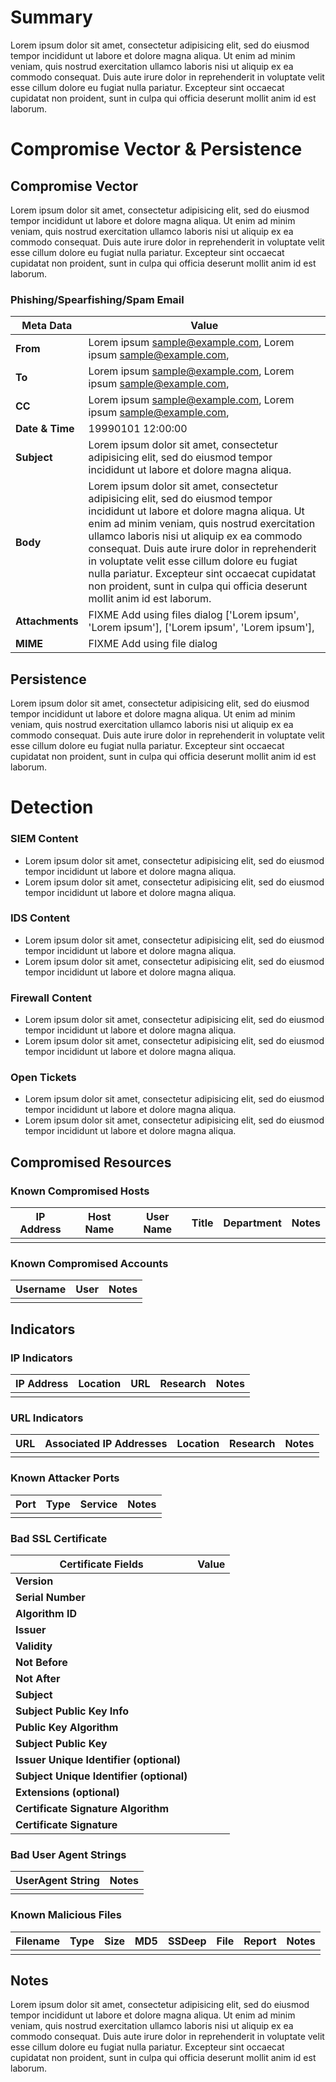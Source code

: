 # Summary 
Lorem ipsum dolor sit amet, consectetur adipisicing elit, sed do eiusmod tempor incididunt ut labore et dolore magna aliqua. Ut enim ad minim veniam, quis nostrud exercitation ullamco laboris nisi ut aliquip ex ea commodo consequat. Duis aute irure dolor in reprehenderit in voluptate velit esse cillum dolore eu fugiat nulla pariatur. Excepteur sint occaecat cupidatat non proident, sunt in culpa qui officia deserunt mollit anim id est laborum.

# Compromise Vector & Persistence 

## Compromise Vector 
Lorem ipsum dolor sit amet, consectetur adipisicing elit, sed do eiusmod tempor incididunt ut labore et dolore magna aliqua. Ut enim ad minim veniam, quis nostrud exercitation ullamco laboris nisi ut aliquip ex ea commodo consequat. Duis aute irure dolor in reprehenderit in voluptate velit esse cillum dolore eu fugiat nulla pariatur. Excepteur sint occaecat cupidatat non proident, sunt in culpa qui officia deserunt mollit anim id est laborum.

### Phishing/Spearfishing/Spam Email 
| Meta Data | Value |
| - | - |
| **From**			| Lorem ipsum <sample@example.com>, Lorem ipsum <sample@example.com>,  |
| **To**			| Lorem ipsum <sample@example.com>, Lorem ipsum <sample@example.com>,  |
| **CC**			| Lorem ipsum <sample@example.com>, Lorem ipsum <sample@example.com>,  |
| **Date & Time**  | 19990101 12:00:00 |
| **Subject**		| Lorem ipsum dolor sit amet, consectetur adipisicing elit, sed do eiusmod tempor incididunt ut labore et dolore magna aliqua. |
| **Body**			| <nowiki>Lorem ipsum dolor sit amet, consectetur adipisicing elit, sed do eiusmod tempor incididunt ut labore et dolore magna aliqua. Ut enim ad minim veniam, quis nostrud exercitation ullamco laboris nisi ut aliquip ex ea commodo consequat. Duis aute irure dolor in reprehenderit in voluptate velit esse cillum dolore eu fugiat nulla pariatur. Excepteur sint occaecat cupidatat non proident, sunt in culpa qui officia deserunt mollit anim id est laborum.</nowiki>|
| **Attachments** 	| FIXME Add using files dialog ['Lorem ipsum', 'Lorem ipsum'], ['Lorem ipsum', 'Lorem ipsum'],  |
| **MIME**			| FIXME Add using file dialog |

## Persistence 
Lorem ipsum dolor sit amet, consectetur adipisicing elit, sed do eiusmod tempor incididunt ut labore et dolore magna aliqua. Ut enim ad minim veniam, quis nostrud exercitation ullamco laboris nisi ut aliquip ex ea commodo consequat. Duis aute irure dolor in reprehenderit in voluptate velit esse cillum dolore eu fugiat nulla pariatur. Excepteur sint occaecat cupidatat non proident, sunt in culpa qui officia deserunt mollit anim id est laborum.

# Detection 

### SIEM Content 
  * Lorem ipsum dolor sit amet, consectetur adipisicing elit, sed do eiusmod tempor incididunt ut labore et dolore magna aliqua.
  * Lorem ipsum dolor sit amet, consectetur adipisicing elit, sed do eiusmod tempor incididunt ut labore et dolore magna aliqua.

### IDS Content 
  * Lorem ipsum dolor sit amet, consectetur adipisicing elit, sed do eiusmod tempor incididunt ut labore et dolore magna aliqua.
  * Lorem ipsum dolor sit amet, consectetur adipisicing elit, sed do eiusmod tempor incididunt ut labore et dolore magna aliqua.

### Firewall Content 
  * Lorem ipsum dolor sit amet, consectetur adipisicing elit, sed do eiusmod tempor incididunt ut labore et dolore magna aliqua.
  * Lorem ipsum dolor sit amet, consectetur adipisicing elit, sed do eiusmod tempor incididunt ut labore et dolore magna aliqua.

### Open Tickets 
  * Lorem ipsum dolor sit amet, consectetur adipisicing elit, sed do eiusmod tempor incididunt ut labore et dolore magna aliqua.
  * Lorem ipsum dolor sit amet, consectetur adipisicing elit, sed do eiusmod tempor incididunt ut labore et dolore magna aliqua.

## Compromised Resources 

### Known Compromised Hosts 
| IP Address | Host Name | User Name | Title | Department | Notes |
| ---------- | --------- | --------- | ----- | ---------- | ----- | 
|            |           |           |       |            |       |

### Known Compromised Accounts 
| Username | User | Notes |
| -------- | ---- | ----- |
|          |      |       |

## Indicators 

### IP Indicators 
| IP Address | Location | URL | Research | Notes |
| -----------| -------- | --- | -------- | ----- |
|            |          |     |          |       |

### URL Indicators 
| URL | Associated IP Addresses | Location | Research | Notes |
| --- | ----------------------- | -------- | -------- | ----- |
|     |                         |          |          |       |

### Known Attacker Ports 
| Port | Type | Service | Notes |
| ---- | ---- | ------- | ----- |
|      |      |         |		 |

### Bad SSL Certificate 
| Certificate Fields                       | Value |
| ---------------------------------------- | ----- | 
| **Version**                              |       |
| **Serial Number**                        |       |
| **Algorithm ID**                         |       |
| **Issuer**                               |       |
| **Validity**                             |       |
| **Not Before**                           |       |
| **Not After**                            |       |
| **Subject**                              |       |
| **Subject Public Key Info**              |       |
| **Public Key Algorithm**                 |       |
| **Subject Public Key**                   |       |
| **Issuer Unique Identifier (optional)**  |       |
| **Subject Unique Identifier (optional)** |       |
| **Extensions (optional)**	                |       |
| **Certificate Signature Algorithm**      |       |
| **Certificate Signature**	                |       |

### Bad User Agent Strings 
| UserAgent String | Notes |
| -----------------| ----- |
|                  |       |

### Known Malicious Files 
| Filename | Type | Size | MD5 | SSDeep | File | Report | Notes |
| ---------| ---- | ---- | --- | ------ | ---- | ------ | ----- |
|          |      |      |     |        |      |        |       |

## Notes 
Lorem ipsum dolor sit amet, consectetur adipisicing elit, sed do eiusmod tempor incididunt ut labore et dolore magna aliqua. Ut enim ad minim veniam, quis nostrud exercitation ullamco laboris nisi ut aliquip ex ea commodo consequat. Duis aute irure dolor in reprehenderit in voluptate velit esse cillum dolore eu fugiat nulla pariatur. Excepteur sint occaecat cupidatat non proident, sunt in culpa qui officia deserunt mollit anim id est laborum.